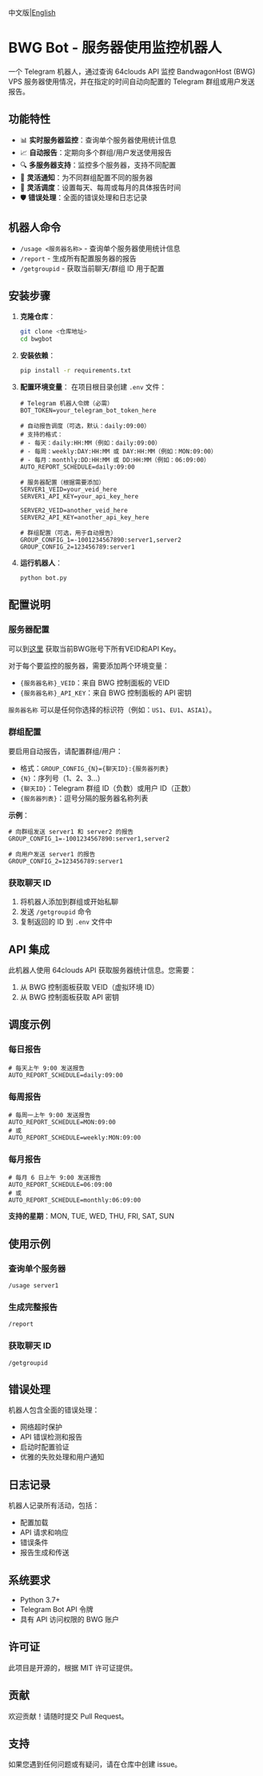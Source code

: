 中文版|[English](README.md)


# BWG Bot - 服务器使用监控机器人

一个 Telegram 机器人，通过查询 64clouds API 监控 BandwagonHost (BWG) VPS 服务器使用情况，并在指定的时间自动向配置的 Telegram 群组或用户发送报告。

## 功能特性

- 📊 **实时服务器监控**：查询单个服务器使用统计信息
- 📈 **自动报告**：定期向多个群组/用户发送使用报告
- 🔍 **多服务器支持**：监控多个服务器，支持不同配置
- 🎯 **灵活通知**：为不同群组配置不同的服务器
- 📅 **灵活调度**：设置每天、每周或每月的具体报告时间
- 🛡️ **错误处理**：全面的错误处理和日志记录

## 机器人命令

- `/usage <服务器名称>` - 查询单个服务器使用统计信息
- `/report` - 生成所有配置服务器的报告
- `/getgroupid` - 获取当前聊天/群组 ID 用于配置

## 安装步骤

1. **克隆仓库**：
   ```bash
   git clone <仓库地址>
   cd bwgbot
   ```

2. **安装依赖**：
   ```bash
   pip install -r requirements.txt
   ```

3. **配置环境变量**：
   在项目根目录创建 `.env` 文件：
   ```env
   # Telegram 机器人令牌（必需）
   BOT_TOKEN=your_telegram_bot_token_here
   
   # 自动报告调度（可选，默认：daily:09:00）
   # 支持的格式：
   # - 每天：daily:HH:MM（例如：daily:09:00）
   # - 每周：weekly:DAY:HH:MM 或 DAY:HH:MM（例如：MON:09:00）
   # - 每月：monthly:DD:HH:MM 或 DD:HH:MM（例如：06:09:00）
   AUTO_REPORT_SCHEDULE=daily:09:00
   
   # 服务器配置（根据需要添加）
   SERVER1_VEID=your_veid_here
   SERVER1_API_KEY=your_api_key_here
   
   SERVER2_VEID=another_veid_here
   SERVER2_API_KEY=another_api_key_here
   
   # 群组配置（可选，用于自动报告）
   GROUP_CONFIG_1=-1001234567890:server1,server2
   GROUP_CONFIG_2=123456789:server1
   ```

4. **运行机器人**：
   ```bash
   python bot.py
   ```

## 配置说明

### 服务器配置

可以到[这里](https://bandwagonhost.com/whmcsExportServiceInfoCsv.php) 获取当前BWG账号下所有VEID和API Key。

对于每个要监控的服务器，需要添加两个环境变量：
- `{服务器名称}_VEID`：来自 BWG 控制面板的 VEID
- `{服务器名称}_API_KEY`：来自 BWG 控制面板的 API 密钥

`服务器名称` 可以是任何你选择的标识符（例如：`US1`、`EU1`、`ASIA1`）。


### 群组配置

要启用自动报告，请配置群组/用户：
- 格式：`GROUP_CONFIG_{N}={聊天ID}:{服务器列表}`
- `{N}`：序列号（1、2、3...）
- `{聊天ID}`：Telegram 群组 ID（负数）或用户 ID（正数）
- `{服务器列表}`：逗号分隔的服务器名称列表

**示例**：
```env
# 向群组发送 server1 和 server2 的报告
GROUP_CONFIG_1=-1001234567890:server1,server2

# 向用户发送 server1 的报告
GROUP_CONFIG_2=123456789:server1
```

### 获取聊天 ID

1. 将机器人添加到群组或开始私聊
2. 发送 `/getgroupid` 命令
3. 复制返回的 ID 到 `.env` 文件中

## API 集成

此机器人使用 64clouds API 获取服务器统计信息。您需要：
1. 从 BWG 控制面板获取 VEID（虚拟环境 ID）
2. 从 BWG 控制面板获取 API 密钥

## 调度示例

### 每日报告
```env
# 每天上午 9:00 发送报告
AUTO_REPORT_SCHEDULE=daily:09:00
```

### 每周报告
```env
# 每周一上午 9:00 发送报告
AUTO_REPORT_SCHEDULE=MON:09:00
# 或
AUTO_REPORT_SCHEDULE=weekly:MON:09:00
```

### 每月报告
```env
# 每月 6 日上午 9:00 发送报告
AUTO_REPORT_SCHEDULE=06:09:00
# 或
AUTO_REPORT_SCHEDULE=monthly:06:09:00
```

**支持的星期**：MON, TUE, WED, THU, FRI, SAT, SUN

## 使用示例

### 查询单个服务器
```
/usage server1
```

### 生成完整报告
```
/report
```

### 获取聊天 ID
```
/getgroupid
```

## 错误处理

机器人包含全面的错误处理：
- 网络超时保护
- API 错误检测和报告
- 启动时配置验证
- 优雅的失败处理和用户通知

## 日志记录

机器人记录所有活动，包括：
- 配置加载
- API 请求和响应
- 错误条件
- 报告生成和传送

## 系统要求

- Python 3.7+
- Telegram Bot API 令牌
- 具有 API 访问权限的 BWG 账户

## 许可证

此项目是开源的，根据 MIT 许可证提供。

## 贡献

欢迎贡献！请随时提交 Pull Request。

## 支持

如果您遇到任何问题或有疑问，请在仓库中创建 issue。